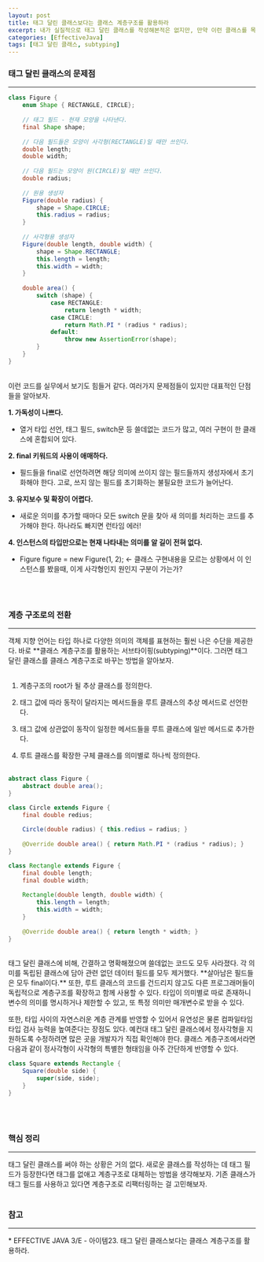 ```yaml
---
layout: post
title: 태그 달린 클래스보다는 클래스 계층구조를 활용하라
excerpt: 내가 실질적으로 태그 달린 클래스를 작성해본적은 없지만, 만약 이런 클래스를 목도하게 되었을때 해당 구조를 왜 사용하면 안되는지에 대한 명확한 이유를 말해줄 수는 없을 것 같다. 계층구조가 이러한 태그 달린 클래스의 명확한 대처법이 될 수 있는 이유에 대해서 자세히 알아보자.
categories: [EffectiveJava]
tags: [태그 달린 클래스, subtyping]
---
```


### 태그 달린 클래스의 문제점
<hr>

~~~java
class Figure {
    enum Shape { RECTANGLE, CIRCLE};
    
    // 태그 필드 - 현재 모양을 나타낸다.
    final Shape shape;
    
    // 다음 필드들은 모양이 사각형(RECTANGLE)일 때만 쓰인다.
    double length;
    double width;
    
    // 다음 필드는 모양이 원(CIRCLE)일 때만 쓰인다.
    double radius;
    
    // 원용 생성자
    Figure(double radius) {
        shape = Shape.CIRCLE;
        this.radius = radius;
    }
    
    // 사각형용 생성자
    Figure(double length, double width) {
        shape = Shape.RECTANGLE;
        this.length = length;
        this.width = width;
    }
    
    double area() {
        switch (shape) {
            case RECTANGLE:
                return length * width;
            case CIRCLE:
                return Math.PI * (radius * radius);
            default:
                throw new AssertionError(shape);
        }
    }
}
~~~
<br>
이런 코드를 실무에서 보기도 힘들거 같다. 여러가지 문제점들이 있지만 대표적인 단점들을 알아보자.

<br>

**1. 가독성이 나쁘다.**
   * 열거 타입 선언, 태그 필드, switch문 등 쓸데없는 코드가 많고, 여러 구현이 한 클래스에 혼합되어 있다.
    
**2. final 키워드의 사용이 애매하다.**
   * 필드들을 final로 선언하려면 해당 의미에 쓰이지 않는 필드들까지 생성자에서 초기화해야 한다. 고로, 쓰지 않는 필드를 초기화하는 불필요한 코드가 늘어난다.
    
**3. 유지보수 및 확장이 어렵다.**
   * 새로운 의미를 추가할 때마다 모든 switch 문을 찾아 새 의미를 처리하는 코드를 추가해야 한다. 하나라도 빠지면 런타임 에러!
    
**4. 인스턴스의 타입만으로는 현재 나타내는 의미를 알 길이 전혀 없다.**
   * Figure figure = new Figure(1, 2); <- 클래스 구현내용을 모르는 상황에서 이 인스턴스를 봤을때, 이게 사각형인지 원인지 구분이 가는가?
    
<br><br>

### 계층 구조로의 전환
<hr>
객체 지향 언어는 타입 하나로 다양한 의미의 객체를 표현하는 훨씬 나은 수단을 제공한다.
바로 **클래스 계층구조를 활용하는 서브타이핑(subtyping)**이다.
그러면 태그 달린 클래스를 클래스 계층구조로 바꾸는 방법을 알아보자.
<br><br>

1. 계층구조의 root가 될 추상 클래스를 정의한다.
   
2. 태그 값에 따라 동작이 달라지는 메서드들을 루트 클래스의 추상 메서드로 선언한다.
   
3. 태그 값에 상관없이 동작이 일정한 메서드들을 루트 클래스에 일반 메서드로 추가한다.
   
4. 루트 클래스를 확장한 구체 클래스를 의미별로 하나씩 정의한다.
<br><br>

~~~java
abstract class Figure {
    abstract double area();
}

class Circle extends Figure {
    final double redius;
    
    Circle(double radius) { this.redius = radius; }
    
    @Override double area() { return Math.PI * (radius * radius); }
}

class Rectangle extends Figure {
    final double length;
    final double width;
    
    Rectangle(double length, double width) {
        this.length = length;
        this.width = width;
    }
    
    @Override double area() { return length * width; }
}
~~~
<br>
태그 달린 클래스에 비해, 간결하고 명확해졌으며 쓸데없는 코드도 모두 사라졌다.
각 의미를 독립된 클래스에 담아 관련 없던 데이터 필드를 모두 제거했다.
**살아남은 필드들은 모두 final이다.**
또한, 루트 클래스의 코드를 건드리지 않고도 다른 프로그래머들이 독립적으로 계층구조를 확장하고 함께 사용할 수 있다.
타입이 의미별로 따로 존재하니 변수의 의미를 명시하거나 제한할 수 있고, 또 특정 의미만 매개변수로 받을 수 있다.

또한, 타입 사이의 자연스러운 계층 관계를 반영할 수 있어서 유연성은 물론 컴파일타임 타입 검사 능력을 높여준다는 장점도 있다.
예컨대 태그 달린 클래스에서 정사각형을 지원하도록 수정하려면 많은 곳을 개발자가 직접 확인해야 한다. 
클래스 계층구조에서라면 다음과 같이 정사각형이 사각형의 특별한 형태임을 아주 간단하게 반영할 수 있다.

~~~java
class Square extends Rectangle {
    Square(double side) {
        super(side, side);
    }
}
~~~
<br><br>

### 핵심 정리
<hr>
태그 달린 클래스를 써야 하는 상황은 거의 없다.
새로운 클래스를 작성하는 데 태그 필드가 등장한다면 태그를 없애고 계층구조로 대체하는 방법을 생각해보자.
기존 클래스가 태그 필드를 사용하고 있다면 계층구조로 리팩터링하는 걸 고민해보자.
<br><br>

### 참고
<hr>
* EFFECTIVE JAVA 3/E - 아이템23. 태그 달린 클래스보다는 클래스 계층구조를 활용하라.
